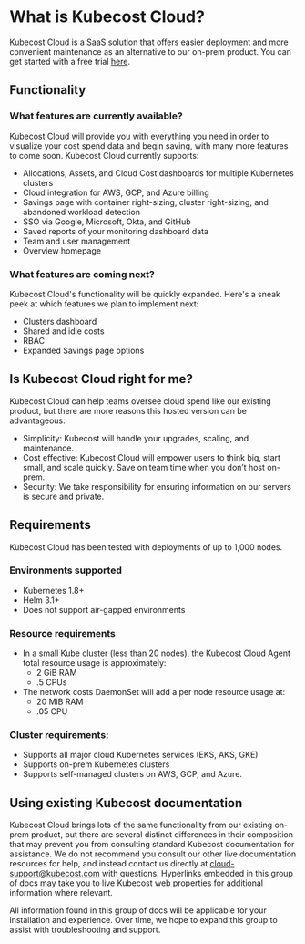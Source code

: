 # What is Kubecost Cloud?

Kubecost Cloud is a SaaS solution that offers easier deployment and more convenient maintenance as an alternative to our on-prem product. You can get started with a free trial [here](http://app.kubecost.com/signup).

## Functionality

### What features are currently available?

Kubecost Cloud will provide you with everything you need in order to visualize your cost spend data and begin saving, with many more features to come soon. Kubecost Cloud currently supports:

* Allocations, Assets, and Cloud Cost dashboards for multiple Kubernetes clusters
* Cloud integration for AWS, GCP, and Azure billing
* Savings page with container right-sizing, cluster right-sizing, and abandoned workload detection
* SSO via Google, Microsoft, Okta, and GitHub
* Saved reports of your monitoring dashboard data
* Team and user management
* Overview homepage

### What features are coming next?

Kubecost Cloud's functionality will be quickly expanded. Here's a sneak peek at which features we plan to implement next:

* Clusters dashboard
* Shared and idle costs
* RBAC
* Expanded Savings page options

## Is Kubecost Cloud right for me?

Kubecost Cloud can help teams oversee cloud spend like our existing product, but there are more reasons this hosted version can be advantageous:

* Simplicity: Kubecost will handle your upgrades, scaling, and maintenance.
* Cost effective: Kubecost Cloud will empower users to think big, start small, and scale quickly. Save on team time when you don’t host on-prem.
* Security: We take responsibility for ensuring information on our servers is secure and private.

## Requirements

Kubecost Cloud has been tested with deployments of up to 1,000 nodes.
### Environments supported

* Kubernetes 1.8+
* Helm 3.1+
* Does not support air-gapped environments

### Resource requirements

* In a small Kube cluster (less than 20 nodes), the Kubecost Cloud Agent total resource usage is approximately:
  * 2 GiB RAM
  * .5 CPUs
* The network costs DaemonSet will add a per node resource usage at:
  * 20 MiB RAM
  * .05 CPU

### **Cluster requirements:**

* Supports all major cloud Kubernetes services (EKS, AKS, GKE)
* Supports on-prem Kubernetes clusters
* Supports self-managed clusters on AWS, GCP, and Azure.&#x20;

## Using existing Kubecost documentation

Kubecost Cloud brings lots of the same functionality from our existing on-prem product, but there are several distinct differences in their composition that may prevent you from consulting standard Kubecost documentation for assistance. We do not recommend you consult our other live documentation resources for help, and instead contact us directly at [cloud-support@kubecost.com](mailto:cloud-support@kubecost.com) with questions. Hyperlinks embedded in this group of docs may take you to live Kubecost web properties for additional information where relevant.

All information found in this group of docs will be applicable for your installation and experience. Over time, we hope to expand this group to assist with troubleshooting and support.

